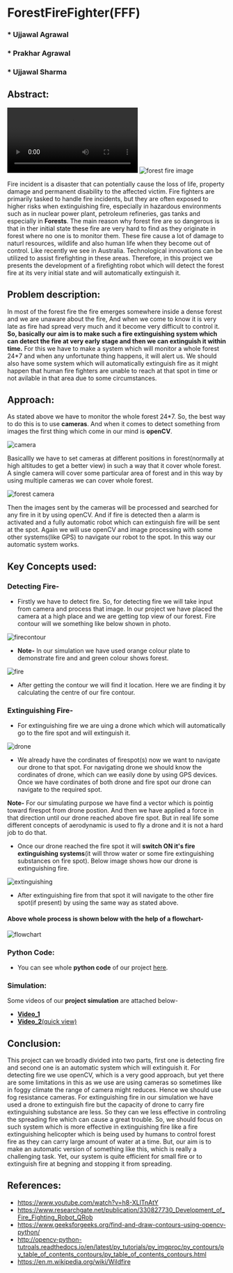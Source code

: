 # ForestFireFighter(FFF)

### * Ujjawal Agrawal
### * Prakhar Agrawal
### * Ujjawal Sharma

## Abstract:
![video](https://github.com/ujjawalece/ForestFireFighter/blob/master/Bullet%20Physics%20ExampleBrowser%20using%20OpenGL3%2B%20%5Bbtgl%5D%20Release%20build%202020-05-20%2000-05-42.mp4)
![forest fire image](https://github.com/ujjawalece/ForestFireFighter/blob/master/forestfireimg.jpeg)

Fire incident is a disaster that can potentially cause the loss of life, property damage and permanent disability to the affected victim. Fire fighters are primarily tasked to handle fire incidents, but they are often exposed to higher risks when extinguishing fire, especially in hazardous environments such as in nuclear power plant, petroleum refineries, gas tanks and especially in **Forests**. The main reason why forest fire are so dangerous is that in ther initial state these fire are very hard to find as they originate in forest where no one is to monitor them. These fire cause a lot of damage to naturl resources, wildlife and also human life when they become out of control. Like recently we see in Australia. Technological innovations can be utilized to assist firefighting in these areas. Therefore, in this project we presents the development of a firefighting robot which will detect the forest fire at its very initial state and will automatically extinguish it.

## Problem description:

In most of the forest fire the fire emerges somewhere inside a dense forest and we are unaware about the fire, And when we come to know it is very late as fire had spread very much and it become very difficult to control it.
**So, basically our aim is to make such a fire extinguishing system which can detect the fire at very early stage and then we can extinguish it within time.**
For this we have to make a system which will monitor a whole forest 24*7 and when any unfortunate thing happens, it will alert us.
We should also have some system which will automatically extinguish fire as it might happen that human fire fighters are unable to reach at that spot in time or not avilable in that area due to some circumstances.

## Approach:

As stated above we have to monitor the whole forest 24*7. So, the best way to do this is to use **cameras**. And when it comes to detect something from images the first thing which come in our mind is **openCV**.

![camera](https://github.com/ujjawalece/ForestFireFighter/blob/master/WhatsApp%20Image%202020-06-05%20at%209.49.34%20AM.jpeg)


Basicallly we have to set cameras at different positions in forest(normally at high altitudes to get a better view) in such a way that it cover whole forest. A single camera will cover some particular area of forest and in this way by using multiple cameras we can cover whole forest.

![forest camera](https://github.com/ujjawalece/ForestFireFighter/blob/master/WhatsApp%20Image%202020-06-05%20at%209.49.15%20AM.jpeg)

Then the images sent by the cameras will be processed and searched for any fire in it by using openCV. And if fire is detected then a alarm is activated and a fully automatic robot which can extinguish fire will be sent at the spot. Again we will use openCV and image processing with some other systems(like GPS) to navigate our robot to the spot. In this way our automatic system works.

## Key Concepts used:

### Detecting Fire-

* Firstly we have to detect fire. So, for detecting fire we will take input from camera and process that image. In our project we have placed the camera at a high place and we are getting top view of our forest. Fire contour will we something like below shown in photo.

![firecontour](https://github.com/ujjawalece/ForestFireFighter/blob/master/firecontour.jpg)

* **Note-** In our simulation we have used orange colour plate to demonstrate fire and and green colour shows forest.

![fire](https://github.com/ujjawalece/ForestFireFighter/blob/master/Fire.png)

* After getting the contour we will find it location. Here we are finding it by calculating the centre of our fire contour. 

### Extinguishing Fire-

* For extinguishing fire we are uing a drone which which will automatically go to the fire spot and will extinguish it.

![drone](https://github.com/ujjawalece/ForestFireFighter/blob/master/drone.jpeg)

* We already have the cordinates of firespot(s) now we want to navigate our drone to that spot. For navigating drone we should know the cordinates of drone, which can we easily done by using GPS devices. Once we have cordinates of both drone and fire spot our drone can navigate to the required spot.

**Note-** For our simulating purpose we have find a vector which is pointig toward firespot from drone postion. And then we have applied a force in that direction until our drone reached above fire spot. But in real life some different concepts of aerodynamic is used to fly a drone and it is not a hard job to do that.

* Once our drone reached the fire spot it will **switch ON it's fire extinguishing systems**(it will throw water or some fire extinguishing substances on fire spot). Below image shows how our drone is extinguishing fire.

![extinguishing](https://github.com/ujjawalece/ForestFireFighter/blob/master/extinguishing.png)

* After extinguishing fire from that spot it will navigate to the other fire spot(if present) by using the same way as stated above.

#### Above whole process is shown below with the help of a flowchart-

![flowchart](https://github.com/ujjawalece/ForestFireFighter/blob/master/Flow%20chart.png)

### Python Code:

* You can see whole **python code** of our project [here](https://github.com/ujjawalece/ForestFireFighter/blob/master/ForestFireFighter.py).

### Simulation:

Some videos of our **project simulation** are attached below-
* [**Video_1**](https://drive.google.com/file/d/1wFEwtDe5fw55OSPtba-klxY6H-1Wmvou/view?usp=sharing)
* [**Video_2**(quick view)](https://drive.google.com/file/d/1VGMaOrfXTebtxbIfDx9rjAutEqnZbS_r/view?usp=sharing)


## Conclusion:

This project can we broadly divided into two parts, first one is detecting fire and second one is an automatic system which will extinguish it.
For detecting fire we use openCV, which is a very good approach, but yet there are some limitations in this as we use are using cameras so sometimes like in foggy climate the range of camera might reduces. Hence we should use fog resistance cameras.
For extinguishing fire in our simulation we have used a drone to extinguish fire but the capacity of drone to carry fire extinguishing substance are less. So they can we less effective in controling the spreading fire which can cause a great trouble. So, we should focus on such system which is more effective in extinguishing fire like a fire extinguishing helicopter which is being used by humans to control forest fire as they can carry large amount of water at a time. But, our aim is to make an automatic version of something like this, which is really a challenging task.
Yet, our system is quite efficient for small fire or to extinguish fire at begning and stopping it from spreading. 

## References:

* https://www.youtube.com/watch?v=h8-XLlTnAtY
* https://www.researchgate.net/publication/330827730_Development_of_Fire_Fighting_Robot_QRob
* https://www.geeksforgeeks.org/find-and-draw-contours-using-opencv-python/
* http://opencv-python-tutroals.readthedocs.io/en/latest/py_tutorials/py_imgproc/py_contours/py_table_of_contents_contours/py_table_of_contents_contours.html
* https://en.m.wikipedia.org/wiki/Wildfire

